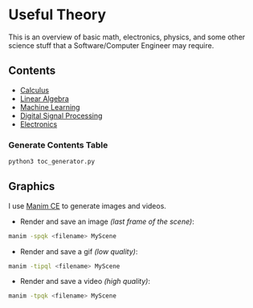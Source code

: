 # Useful Theory
This is an overview of basic math, electronics, physics, and some other science stuff that a Software/Computer Engineer 
may require.

## Contents
- [Calculus](calculus/README.md)
- [Linear Algebra](linear-algebra/README.md)
- [Machine Learning](machine-learning/README.md)
- [Digital Signal Processing](dsp/README.md)
- [Electronics](/electronics/README.md)

### Generate Contents Table
```bash
python3 toc_generator.py
```

## Graphics
I use [Manim CE](https://github.com/ManimCommunity/manim) to generate images and videos.

- Render and save an image _(last frame of the scene)_:
```bash
manim -spqk <filename> MyScene
```
- Render and save a gif _(low quality)_:
```bash
manim -tipql <filename> MyScene
```
- Render and save a video _(high quality)_:
```bash
manim -tpqk <filename> MyScene
```
